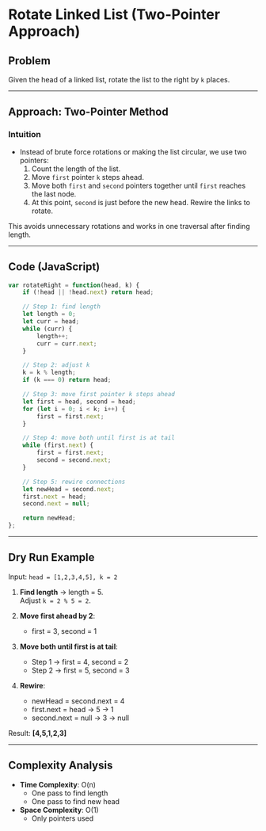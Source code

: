 # Rotate Linked List (Two-Pointer Approach)

## Problem
Given the head of a linked list, rotate the list to the right by `k` places.

---

## Approach: Two-Pointer Method

### Intuition
- Instead of brute force rotations or making the list circular, we use two pointers:
  1. Count the length of the list.
  2. Move `first` pointer `k` steps ahead.
  3. Move both `first` and `second` pointers together until `first` reaches the last node.
  4. At this point, `second` is just before the new head. Rewire the links to rotate.

This avoids unnecessary rotations and works in one traversal after finding length.

---

## Code (JavaScript)
```javascript
var rotateRight = function(head, k) {
    if (!head || !head.next) return head;

    // Step 1: find length
    let length = 0;
    let curr = head;
    while (curr) {
        length++;
        curr = curr.next;
    }

    // Step 2: adjust k
    k = k % length;
    if (k === 0) return head;

    // Step 3: move first pointer k steps ahead
    let first = head, second = head;
    for (let i = 0; i < k; i++) {
        first = first.next;
    }

    // Step 4: move both until first is at tail
    while (first.next) {
        first = first.next;
        second = second.next;
    }

    // Step 5: rewire connections
    let newHead = second.next;
    first.next = head;
    second.next = null;

    return newHead;
};
```

---

## Dry Run Example

Input: `head = [1,2,3,4,5], k = 2`

1. **Find length** → length = 5.  
   Adjust `k = 2 % 5 = 2`.  

2. **Move first ahead by 2**:  
   - first = 3, second = 1  

3. **Move both until first is at tail**:  
   - Step 1 → first = 4, second = 2  
   - Step 2 → first = 5, second = 3  

4. **Rewire**:  
   - newHead = second.next = 4  
   - first.next = head → 5 → 1  
   - second.next = null → 3 → null  

Result: **[4,5,1,2,3]**

---

## Complexity Analysis

- **Time Complexity**: O(n)  
  - One pass to find length  
  - One pass to find new head  
- **Space Complexity**: O(1)  
  - Only pointers used
